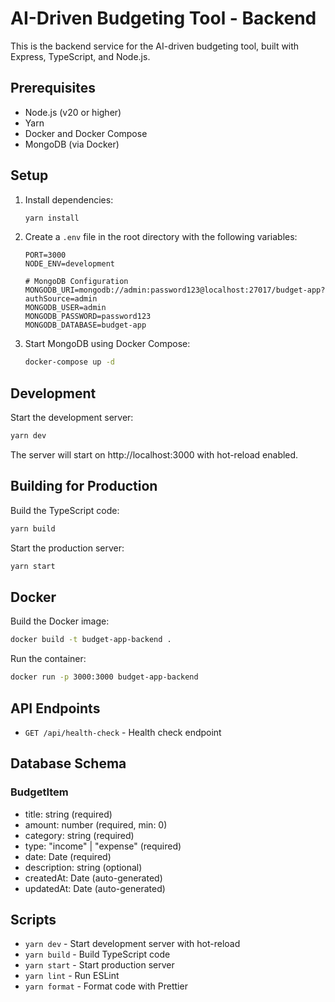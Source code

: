 # AI-Driven Budgeting Tool - Backend

This is the backend service for the AI-driven budgeting tool, built with Express, TypeScript, and Node.js.

## Prerequisites

- Node.js (v20 or higher)
- Yarn
- Docker and Docker Compose
- MongoDB (via Docker)

## Setup

1. Install dependencies:

   ```bash
   yarn install
   ```

2. Create a `.env` file in the root directory with the following variables:

   ```
   PORT=3000
   NODE_ENV=development

   # MongoDB Configuration
   MONGODB_URI=mongodb://admin:password123@localhost:27017/budget-app?authSource=admin
   MONGODB_USER=admin
   MONGODB_PASSWORD=password123
   MONGODB_DATABASE=budget-app
   ```

3. Start MongoDB using Docker Compose:

   ```bash
   docker-compose up -d
   ```

## Development

Start the development server:

```bash
yarn dev
```

The server will start on http://localhost:3000 with hot-reload enabled.

## Building for Production

Build the TypeScript code:

```bash
yarn build
```

Start the production server:

```bash
yarn start
```

## Docker

Build the Docker image:

```bash
docker build -t budget-app-backend .
```

Run the container:

```bash
docker run -p 3000:3000 budget-app-backend
```

## API Endpoints

- `GET /api/health-check` - Health check endpoint

## Database Schema

### BudgetItem

- title: string (required)
- amount: number (required, min: 0)
- category: string (required)
- type: "income" | "expense" (required)
- date: Date (required)
- description: string (optional)
- createdAt: Date (auto-generated)
- updatedAt: Date (auto-generated)

## Scripts

- `yarn dev` - Start development server with hot-reload
- `yarn build` - Build TypeScript code
- `yarn start` - Start production server
- `yarn lint` - Run ESLint
- `yarn format` - Format code with Prettier
